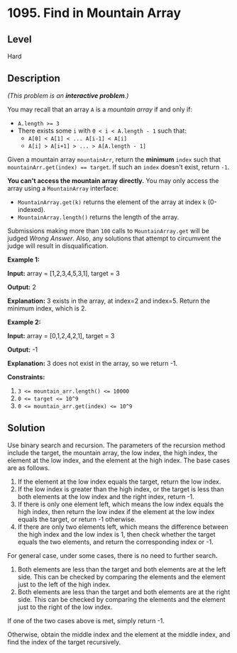 # 1095. Find in Mountain Array
## Level
Hard

## Description
*(This problem is an **interactive problem**.)*

You may recall that an array `A` is a *mountain array* if and only if:

* `A.length >= 3`
* There exists some `i` with `0 < i < A.length - 1` such that:
   * `A[0] < A[1] < ... A[i-1] < A[i]`
   * `A[i] > A[i+1] > ... > A[A.length - 1]`

Given a mountain array `mountainArr`, return the **minimum** `index` such that `mountainArr.get(index) == target`. If such an `index` doesn't exist, return `-1`.

**You can't access the mountain array directly.** You may only access the array using a `MountainArray` interface:

* `MountainArray.get(k)` returns the element of the array at index `k` (0-indexed).
* `MountainArray.length()` returns the length of the array.

Submissions making more than `100` calls to `MountainArray.get` will be judged *Wrong Answer*. Also, any solutions that attempt to circumvent the judge will result in disqualification.

**Example 1:**

**Input:** array = [1,2,3,4,5,3,1], target = 3

**Output:** 2

**Explanation:** 3 exists in the array, at index=2 and index=5. Return the minimum index, which is 2.

**Example 2:**

**Input:** array = [0,1,2,4,2,1], target = 3

**Output:** -1

**Explanation:** 3 does not exist in the array, so we return -1.

**Constraints:**

1. `3 <= mountain_arr.length() <= 10000`
2. `0 <= target <= 10^9`
3. `0 <= mountain_arr.get(index) <= 10^9`

## Solution
Use binary search and recursion. The parameters of the recursion method include the target, the mountain array, the low index, the high index, the element at the low index, and the element at the high index. The base cases are as follows.
1. If the element at the low index equals the target, return the low index.
2. If the low index is greater than the high index, or the target is less than both elements at the low index and the right index, return -1.
3. If there is only one element left, which means the low index equals the high index, then return the low index if the element at the low index equals the target, or return -1 otherwise.
4. If there are only two elements left, which means the difference between the high index and the low index is 1, then check whether the target equals the two elements, and return the corresponding index or -1.

For general case, under some cases, there is no need to further search.
1. Both elements are less than the target and both elements are at the left side. This can be checked by comparing the elements and the element just to the left of the high index.
2. Both elements are less than the target and both elements are at the right side. This can be checked by comparing the elements and the element just to the right of the low index.

If one of the two cases above is met, simply return -1.

Otherwise, obtain the middle index and the element at the middle index, and find the index of the target recursively.
